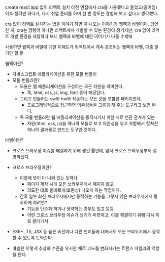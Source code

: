 create react app 없이 리액트 설치
이전 면접에서 cra를 사용했다고 들었고(떨어짐) 이후 생각만 하다가,
다시 취업 준비를 하며 한 번 정도는 경험해 보고 싶다고 생각했다.

cra 없이 리액트 설치하는 법을 이야기 하면 꼭 나오는 이야기가 웹팩과 바벨이다.
당연한 게, cra는 명령어 하나면 리액트에서 개발할 수 있는 환경이 생기지만,
cra 없이 리액트 개발 환경을 세팅하다 보니 웹팩과 바벨에 대한 이야기가 나올 수밖에 

사용하면 웹팩과 바벨에 대한 이해도가 
리액트에서 계속 강조되는 웹팩과 바벨, 대충 알기만 할 뿐 
	
웹팩이란?
- 자바스크립트 애플리케이션을 위한 모듈 번들러
- 모듈 번들러란?
    - 모듈은 웹 애플리케이션을 구성하는 모든 자원을 의미한다.
        - 즉, html, css, js, img, font 등이 해당된다.
    - 그리고 번들러는 sw와 hw와 작동하는 모든 것을 포함한 패키지인데,
        - 프로그래밍적으로 접근하면 의존성들을 그룹핑 해 주는 도구라고 보면 된다.
    - 즉 모듈 번들러란 웹 애플리케이션을 동작시키지 위한 서로 연관 관계가 있는
        - 자원(html, css, js)을 하나의 모듈로 보고 의존성을 묶고 조합해서 합쳐진 하나의 결과물로 만드는 도구인 것이다.

바벨이란?
- 크로스 브라우징 이슈를 해결하기 위해 생긴 툴인데, 앞서 크로스 브라우징부터 설명하겠다.

- 크로스 브라우징이란?
    - 이름에 뜻이 다 나와 있는 듯하다.
        - 페이지 제작 시에 모든 브라우저에서 깨지지 않고
        - 의도한 대로 올바르게(호환성) 나오게 하는 작업이다.
    - 간혹 일부 최신 브라우저에서만 동작하는 기능을 그렇지 않은 브라우저에서 동작하게 하려면?
        - 기능을 단순화 하거나 생략하는 경우도 있고 등등
        - 이런 크로스 브라우징 이슈가 생기기 마련이고, 이를 해결하기 위해 다시 위로 올라가서
- ES6+, TS, JSX 등 높은 버전이나 다른 언어들에 대해서도 모든 브라우저에서 동작할 수 있도록 도와준다.
- 바벨은 이렇게 추상화 수준을 유지한 채로 코드를 변화시키는 트랜스 파일러의 역할을 한다.
